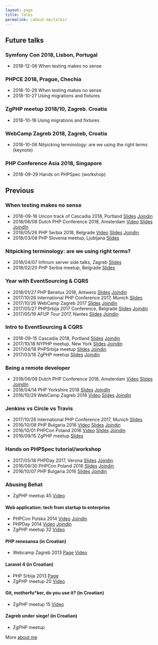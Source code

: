 ```yaml
---
layout: page
title: Talks
permalink: /about-me/talks/
---
```


## Future talks

### Symfony Con 2018, Lisbon, Portugal 
- 2018-12-06 When testing makes no sense

### PHPCE 2018, Prague, Chechia 
- 2018-10-28 When testing makes no sense
- 2018-10-27 Using migrations and fixtures

### ZgPHP meetup 2018/10, Zagreb. Croatia
- 2018-10-18 Using migrations and fixtures

### WebCamp Zagreb 2018, Zagreb, Croatia 
- 2018-10-06 Nitpicking terminology: are we using the right terms (keynote)

### PHP Conference Asia 2018, Singapore
- 2018-09-29 Hands on PHPSpec (workshop)


## Previous

### When testing makes no sense
- 2018-09-16 Uncon track of Cascadia 2018, Portland [Slides](https://slides.com/mirosvrtan/when-testing-makes-no-sense-cascadia-2018/) [Joindin](https://joind.in/event/cascadia-php/when-testing-makes-no-sense)
- 2018/06/08 Dutch PHP Conference 2018, Amsterdam [Video](https://www.youtube.com/watch?v=vmykptcAZSI) [Slides](https://slides.com/mirosvrtan/when-testing-makes-no-sense-dpc-2018#/) [JoindIn](https://joind.in/event/dutch-php-conference-2018/when-testing-makes-no-sense)
- 2018/05/26 PHP Serbia 2018, Belgrade [Video](https://www.youtube.com/watch?v=GdajdmsckDk) [Slides](https://slides.com/mirosvrtan/when-testing-makes-no-sense-belgrade-phpsrbija2018/) [Joindin](https://joind.in/event/php-serbia-conference-2018/when-testing-makes-no-sense)
- 2018/03/08 PHP Slovenia meetup, Ljubljana [Slides](https://slides.com/mirosvrtan/when-testing-makes-no-sense-ljubljana-2018-03-08/)

### Nitpicking terminology: are we using right terms?
- 2018/04/07 Infinum server side talks, Zagreb [Slides](https://slides.com/mirosvrtan/nitpicking-terminology-server-side-talks/)
- 2018/02/20 PHP Serbia meetup, Belgrade [Slides](https://slides.com/mirosvrtan/nitpicking-terminology-phpsrbija/)

### Year with EventSourcing & CQRS
- 2018/01/27 PHP Benelux 2018, Antwerp [Slides](https://slides.com/mirosvrtan/year-with-es-cqrs-php-bnl-2018-01-27/) [Joindin](https://joind.in/event/phpbenelux-conference-2018/year-with-event-sourcing-and-cqrs)
- 2017/10/26 International PHP Conference 2017, Munich [Slides](https://slides.com/mirosvrtan/year-with-es-cqrs-ipc-2017-10-26/)
- 2017/10/26 WebCamp Zagreb 2017 [Slides](http://slides.com/mirosvrtan/year-with-es-cqrs-webcamp-zagreb-2017-10-06#/) [Joindin](https://joind.in/talk/d1e95)
- 2017/05/27 PHPSrbija 2017 Conference, Belgrade [Slides](http://slides.com/mirosvrtan/year-with-es-cqrs-php-srbija-2017-05-27#/) [Joindin](https://joind.in/talk/67342)
- 2017/05/19 AFUP Tour 2017, Nantes [Slides](http://slides.com/mirosvrtan/year-with-es-cqrs-afp-tour-2017#/) [Joindin](https://joind.in/talk/b4f6b)

### Intro to EventSourcing & CQRS 
- 2018-09-15 Cascadia 2018, Portland [Slides](https://slides.com/mirosvrtan/intro-to-es-cqrs-cascadia-php-2018/) [Joindin](https://joind.in/event/cascadia-php/intro-to-eventsourcing-and-cqrs)
- 2017/10/18 NYPHP meetup, New York [Slides](http://slides.com/mirosvrtan/intro-to-es-cqrs-nyphp-2017-10-18#/) [Joindin](https://joind.in/talk/5453d)
- 2017/04/18 PHPSrbija meetup [Slides](http://slides.com/mirosvrtan/intro-to-es-cqrs-php-serbia-meetup#/) [Joindin](https://joind.in/talk/81efb)
- 2017/03/16 ZgPHP meetup [Slides](http://slides.com/mirosvrtan/intro-to-es-cqrs-zgphp-2017-04#/) [Joindin](https://joind.in/talk/37010)

### Being a remote developer
- 2018/06/09 Dutch PHP Conference 2018, Amsterdam [Video](https://www.youtube.com/watch?v=gtryBjA6SAk) [Slides](https://slides.com/mirosvrtan/being-a-remote-developer-dpc-18/) [JoindIn](https://joind.in/event/dutch-php-conference-2018/being-a-remote-developer)
- 2018/04/14 PHP Yorkshire 2018 [Slides](https://slides.com/mirosvrtan/being-a-remote-developer-php-yorkshire-2018/) [JoindIn](https://joind.in/event/php-yorkshire-2018/being-a-remote-developer)
- 2016/10/29 WebCamp Zagreb 2016 [Video](https://www.youtube.com/watch?v=gF-SRvu1t5A) [Slides](http://slides.com/mirosvrtan/deck-11#/) [Joindin](https://joind.in/talk/29ee1)

### Jenkins vs Circle vs Travis
- 2017/10/26 International PHP Conference 2017, Munich [Slides](http://slides.com/mirosvrtan/travis-vs-circle-vs-jenkins-ipc-2017-10-26#/)
- 2016/10/08 PHP Bulgaria 2016 [Video](https://vimeo.com/188951577) [Slides](http://slides.com/mirosvrtan/travis-vs-circle-vs-jenkins-7-9#/) [Joindin](https://joind.in/talk/93d44)
- 2016/10/01 PHPCon Poland 2016 [Video](https://vimeo.com/197082490) [Slides](http://slides.com/mirosvrtan/travis-vs-circle-vs-jenkins-7#/) [Joindin](https://joind.in/talk/99bca)
- 2016/09/15 ZgPHP meetup [Slides](http://slides.com/mirosvrtan/travis-vs-circle-vs-jenkins#/)

### Hands on PHPSpec tutorial/workshop
- 2017/05/18 PHPDay 2017, Verona [Slides](http://slides.com/mirosvrtan/hands-on-phpspec-phpday-2017#/) [Joindin](https://joind.in/talk/50f68)
- 2016/09/30 PHPCon Poland 2016 [Slides](http://slides.com/mirosvrtan/hands-on-phpspec-phpcon-poland-2016#/) [Joindin](https://joind.in/talk/b3e6d)
- 2016/10/07 PHP Bulgaria 2016 [Slides](http://slides.com/mirosvrtan/hands-on-phpspec-phpcon-poland-2016-8#/) [Joindin](https://joind.in/talk/746ad)

### Abusing Behat
- ZgPHP meetup 45 [Video](http://zgphp.org/videos/zgphp-miro-svrtan-abusing-behat/)

#### Web application: tech from startup to enterprise 
- PHPCon Polska 2014 [Video](http://vimeo.com/110160482) [Joindin](https://joind.in/talk/view/11850)
- PHPDay 2014 [Video](https://vimeo.com/106388473) [Joindin](https://joind.in/talk/view/11315)
- ZgPHP meetup 32 [Video](http://zgphp.org/videos/miro-svrtan-tech-from-startup-to-enterprise/)

####  PHP renesansa (in Croatian)
- Webcamp Zagreb 2013 [Page](http://2013.webcampzg.org/speakers/miro-svrtan/) [Video](https://www.youtube.com/watch?v=NvmR93kIWpQ)

#### Laravel 4 (in Croatian)
- PHP Srbija 2013 [Page](http://phpsrbija.rs/odrzano-prvo-okupljanje-php-programera-u-srbiji/)
- ZgPHP meetup 20 [Video](http://zgphp.org/videos/miro-svrtan-laravel4-php-framework/) 

####  Git, motherfu*ker, do you use it? (in Croatian)
- ZgPHP meetup 15 [Video](http://zgphp.org/videos/miro-svrtan-git-do-you-use-it/)

####  Zagreb under siege!  (in Croatian)
- ZgPHP meetup 

More [about me](/about-me/)
